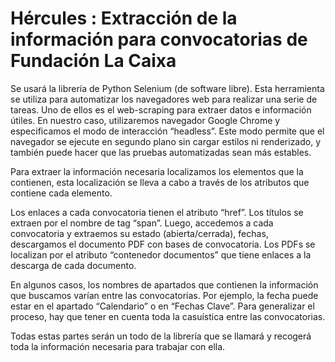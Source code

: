 # Hércules : Extracción de la información para convocatorias de Fundación La Caixa



Se usará la librería de Python Selenium (de software libre). Esta herramienta se utiliza para automatizar los navegadores web para realizar una serie de tareas. Uno de ellos es el web\-scraping para extraer datos e información útiles. En nuestro caso, utilizaremos navegador Google Chrome y especificamos el modo de interacción “headless”. Este modo permite que el navegador se ejecute en segundo plano sin cargar estilos ni renderizado, y también puede hacer que las pruebas automatizadas sean más estables.

Para extraer la información necesaria localizamos los elementos que la contienen, esta localización se lleva a cabo a través de los atributos que contiene cada elemento.

Los enlaces a cada convocatoria tienen el atributo “href”. Los títulos se extraen por el nombre de tag “span”. Luego, accedemos a cada convocatoria y extraemos su estado (abierta/cerrada), fechas, descargamos el documento PDF con bases de convocatoria. Los PDFs se localizan por el atributo “contenedor documentos” que tiene enlaces a la descarga de cada documento.

En algunos casos, los nombres de apartados que contienen la información que buscamos varían entre las convocatorias. Por ejemplo, la fecha puede estar en el apartado “Calendario” o en “Fechas Clave”. Para generalizar el proceso, hay que tener en cuenta toda la casuística entre las convocatorias.

Todas estas partes serán un todo de la librería que se llamará y recogerá toda la información necesaria para trabajar con ella.




